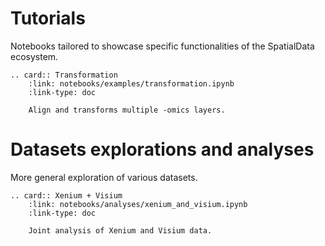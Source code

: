 # Tutorials
Notebooks tailored to showcase specific functionalities of the SpatialData ecosystem.

```{eval-rst}
.. card:: Transformation
    :link: notebooks/examples/transformation.ipynb
    :link-type: doc

    Align and transforms multiple -omics layers.
```

# Datasets explorations and analyses
More general exploration of various datasets.

```{eval-rst}
.. card:: Xenium + Visium
    :link: notebooks/analyses/xenium_and_visium.ipynb
    :link-type: doc

    Joint analysis of Xenium and Visium data.

```
